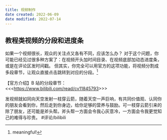 ```yaml
---
title: 视频制作
date created: 2022-06-09
date modified: 2022-07-14
---
```


## 教程类视频的分段和进度条

如果一个视频很长，观众的关注点又各有不同，应该怎么办？ 对于这个问题，你可能已经见过很多种方案了：在视频开头加时间目录、在视频底部加动态进度条，或是在评论区发时间戳。 但其实，你完全可以用官方的这项功能，将视频分割成多段章节，让观众直接点击跳转到对应的分段。[^1]

【官方介绍】B 站的分段章节：<<<<https://www.bilibili.com/read/cv11845793>>>>

发视频就如同向天空发射一枝穿云箭，随着天空一声巨响，有共同价值观、认同你的朋友会看到你，然后走到你身边，给你足够的营养与鼓励。可一枝穿云箭引来的除了朋友，还可能是斧头帮。斧头帮一方面会令我心灰意冷，一方面会令我更觉知己的难得与珍贵。 #评论/bilibili

[^1]: meaningful!
